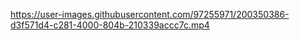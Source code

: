 https://user-images.githubusercontent.com/97255971/200350386-d3f571d4-c281-4000-804b-210339accc7c.mp4
